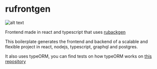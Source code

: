 # rufrontgen

![alt text](https://github.com/rubenbase/rufrontgen/blob/master/media/rufrontgen.jpg)

Frontend made in react and typescript that uses [rubackgen](https://github.com/rubenbase/rubackgen)

This boilerplate generates the frontend and backend of a scalable and flexible project in react, nodejs, typescript, graphql and postgres.

It also uses typeORM, you can find tests on how typeORM works on [this repository](https://github.com/rubenbase/typeorm-tests)
